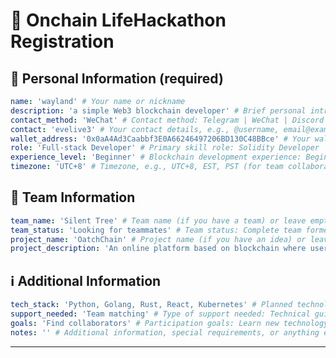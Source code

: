 # 🚀 Onchain LifeHackathon Registration

<!--
Please fill out the information below. This information will be automatically processed.
Do not remove the --- markers or change the field names.
-->

## 👤 Personal Information (required)

```yaml
name: 'wayland' # Your name or nickname
description: 'a simple Web3 blockchain developer' # Brief personal introduction including skills and experience (One sentence)
contact_method: 'WeChat' # Contact method: Telegram | WeChat | Discord | Email | X(Twitter) | GitHub
contact: 'evelive3' # Your contact details, e.g., @username, email@example.com
wallet_address: '0x0aA4Ad3Caabbf3E0A66246497206BD130C48BBce' # Your wallet address or ENS domain on Ethereum mainnet
role: 'Full-stack Developer' # Primary skill role: Solidity Developer | Frontend Developer | Backend Developer | Full-stack Developer | Product Manager | UI/UX Designer | Test Engineer | Blockchain Researcher | etc.
experience_level: 'Beginner' # Blockchain development experience: Beginner | Junior | Intermediate | Senior | Expert
timezone: 'UTC+8' # Timezone, e.g., UTC+8, EST, PST (for team collaboration scheduling)
```

## 👥 Team Information

```yaml
team_name: 'Silent Tree' # Team name (if you have a team) or leave empty if looking for a team
team_status: 'Looking for teammates' # Team status: Complete team formed | Looking for teammates | Open to join other teams | Solo participation
project_name: 'OatchChain' # Project name (if you have an idea) or leave empty if undecided
project_description: 'An online platform based on blockchain where users can make oaths, with the content of their oaths recorded on the blockchain. Because blockchain records are immutable, these oaths will be permanently stored and publicly accessible.' # Brief description about your project in one sentence
```

## ℹ️ Additional Information

```yaml
tech_stack: 'Python, Golang, Rust, React, Kubernetes' # Planned technology stack, e.g., React, Node.js, Solidity, Hardhat, ethers.js
support_needed: 'Team matching' # Type of support needed: Technical guidance | Team matching | Project ideas | Resource connection | Mentor advice
goals: 'Find collaborators' # Participation goals: Learn new technology | Build MVP | Find collaborators | Win prizes | Other
notes: '' # Additional information, special requirements, or anything else you'd like to share
```

---

<!-- Do not edit below this line. This section will be automatically generated when your registration is processed. -->

